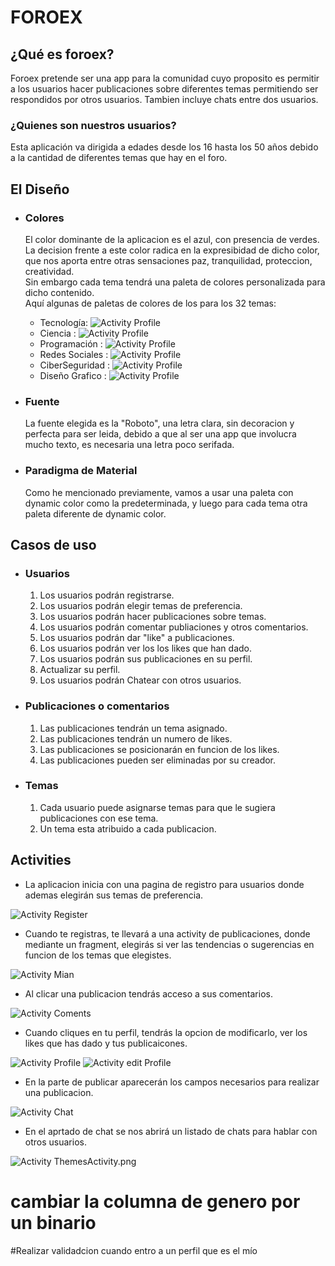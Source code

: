 # FOROEX
## ¿Qué es foroex?
Foroex pretende ser una app para la comunidad cuyo proposito es permitir a los usuarios hacer publicaciones sobre diferentes temas permitiendo ser respondidos por otros usuarios.
Tambien incluye chats entre dos usuarios.

### ¿Quienes son nuestros usuarios?
Esta aplicación va dirigida a edades desde los 16 hasta los 50 años debido a la cantidad de diferentes temas que hay en el foro.

## El Diseño
- ### Colores
    El color dominante de la aplicacion es el azul, con presencia de verdes. La decision frente a este color radica en la expresibidad de dicho color, que nos aporta entre otras sensaciones paz, tranquilidad, proteccion, creatividad.\
Sin embargo cada tema tendrá una paleta de colores personalizada para dicho contenido.\
Aquí algunas de paletas de colores de los para los 32 temas:
    - Tecnología: 
![Activity Profile](https://github.com/RodrigoHdezPimentel/ProyectoAD-DI_RodrigoHernandez_DiegoManjarrez/blob/PRD_DisenoPrototipado/imgs/Paletas/PaletaTecnologia.png)
    - Ciencia : 
![Activity Profile](https://github.com/RodrigoHdezPimentel/ProyectoAD-DI_RodrigoHernandez_DiegoManjarrez/blob/PRD_DisenoPrototipado/imgs/Paletas/PaletaCiencia.png)
    - Programación : 
![Activity Profile](https://github.com/RodrigoHdezPimentel/ProyectoAD-DI_RodrigoHernandez_DiegoManjarrez/blob/PRD_DisenoPrototipado/imgs/Paletas/PaletaProgramacion.png)
    - Redes Sociales : 
![Activity Profile](https://github.com/RodrigoHdezPimentel/ProyectoAD-DI_RodrigoHernandez_DiegoManjarrez/blob/PRD_DisenoPrototipado/imgs/Paletas/PaletaRedesSociales.png)
    - CiberSeguridad : 
![Activity Profile](https://github.com/RodrigoHdezPimentel/ProyectoAD-DI_RodrigoHernandez_DiegoManjarrez/blob/PRD_DisenoPrototipado/imgs/Paletas/PaletaCiberSeguridad.png)
    - Diseño Grafico : 
![Activity Profile](https://github.com/RodrigoHdezPimentel/ProyectoAD-DI_RodrigoHernandez_DiegoManjarrez/blob/PRD_DisenoPrototipado/imgs/Paletas/PaletaDiseñoGrafico.png)

- ### Fuente
    La fuente elegida es la "Roboto", una letra clara, sin decoracion y perfecta para ser leida, debido a que al ser una app que involucra mucho texto, es necesaria una letra poco serifada.
- ### Paradigma de Material
    Como he mencionado previamente, vamos a usar una paleta con dynamic color como la predeterminada, y luego para cada tema otra paleta diferente de dynamic color.

## Casos de uso
- ### Usuarios
    1. Los usuarios podrán registrarse.
    2. Los usuarios podrán elegir temas de preferencia.
    3. Los usuarios podrán hacer publicaciones sobre temas.
    4. Los usuarios podrán comentar publiaciones y otros comentarios.
    5. Los usuarios podrán dar "like" a publicaciones.
    6. Los usuarios podrán ver los los likes que han dado.
    7. Los usuarios podrán sus publicaciones en su perfil.
    8. Actualizar su perfil.
    9. Los usuarios podrán Chatear con otros usuarios.
- ### Publicaciones o comentarios
    1. Las publicaciones tendrán un tema asignado.
    2. Las publicaciones tendrán un numero de likes.
    3. Las publicaciones se posicionarán en funcion de los likes.
    4. Las publicaciones pueden ser eliminadas por su creador.
- ### Temas
    1. Cada usuario puede asignarse temas para que le sugiera publicaciones con ese tema.
    2. Un tema esta atribuido a cada publicacion.
 
## Activities
- La aplicacion inicia con una pagina de registro para usuarios donde ademas elegirán sus temas de preferencia.

![Activity Register](https://github.com/RodrigoHdezPimentel/ProyectoAD-DI_RodrigoHernandez_DiegoManjarrez/blob/PRD_DisenoPrototipado/imgs/Activities/RegisterActivity.png)


- Cuando te registras, te llevará a una activity de publicaciones, donde mediante un fragment, elegirás si ver las tendencias o sugerencias en funcion de los temas que elegistes.

![Activity Mian](https://github.com/RodrigoHdezPimentel/ProyectoAD-DI_RodrigoHernandez_DiegoManjarrez/blob/PRD_DisenoPrototipado/imgs/Activities/PublishesActivity.png)

- Al clicar una publicacion tendrás acceso a sus comentarios.

![Activity Coments](https://github.com/RodrigoHdezPimentel/ProyectoAD-DI_RodrigoHernandez_DiegoManjarrez/blob/PRD_DisenoPrototipado/imgs/Activities/ComentActivity.png)

- Cuando cliques en tu perfil, tendrás la opcion de modificarlo, ver los likes que has dado y tus publicaicones. 

![Activity Profile](https://github.com/RodrigoHdezPimentel/ProyectoAD-DI_RodrigoHernandez_DiegoManjarrez/blob/PRD_DisenoPrototipado/imgs/Activities/EditProfileActivity.png)
![Activity edit Profile](https://github.com/RodrigoHdezPimentel/ProyectoAD-DI_RodrigoHernandez_DiegoManjarrez/blob/PRD_DisenoPrototipado/imgs/Activities/ProfileActivity.png)

- En la parte de publicar aparecerán los campos necesarios para realizar una publicacion.

![Activity Chat](https://github.com/RodrigoHdezPimentel/ProyectoAD-DI_RodrigoHernandez_DiegoManjarrez/blob/PRD_DisenoPrototipado/imgs/Activities/PublicarActivity.png)

- En el aprtado de chat se nos abrirá un listado de chats para hablar con otros usuarios.

![Activity ThemesActivity.png](https://github.com/RodrigoHdezPimentel/ProyectoAD-DI_RodrigoHernandez_DiegoManjarrez/blob/PRD_DisenoPrototipado/imgs/Activities/ChatActivity.png)
# cambiar la columna de genero por un binario
#Realizar validadcion cuando entro a un perfil que es el mío
